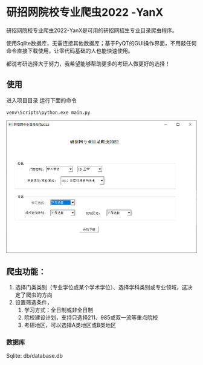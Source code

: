 # 研招网院校专业爬虫2022 -YanX



研招网院校专业爬虫2022-YanX是可用的研招网招生专业目录爬虫程序。

使用Sqlite数据库，无需连接其他数据库；基于PyQT的GUI操作界面，不用敲任何命令直接下载使用，让零代码基础的人也能快速使用。

都说考研选择大于努力，我希望能够帮助更多的考研人做更好的选择！


## 使用

进入项目目录 运行下面的命令

```text
venv\Scripts\python.exe main.py
```

![](img/2022-08-29_11-37-48.png)

## 爬虫功能：

1. 选择门类类别（专业学位或某个学术学位）、选择学科类别或专业领域，这决定了爬虫的方向
2. 设置筛选条件，
   1. 学习方式：全日制或非全日制
   2. 院校建设计划，支持只选择211、985或双一流等重点院校
   3. 考研地区，可以选择A类地区或B类地区
   

### 数据库

Sqlite: db/database.db


